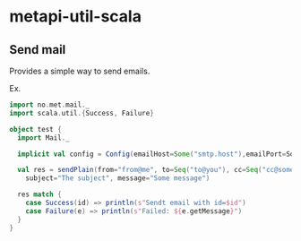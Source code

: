 # metapi-util-scala

## Send mail
Provides a simple way to send emails.

Ex.

```scala
import no.met.mail._
import scala.util.{Success, Failure}

object test {
  import Mail._

  implicit val config = Config(emailHost=Some("smtp.host"),emailPort=Some25))

  val res = sendPlain(from="from@me", to=Seq("to@you"), cc=Seq("cc@some"),
    subject="The subject", message="Some message")

  res match {
    case Success(id) => println(s"Sendt email with id=$id")
    case Failure(e) => println(s"Failed: ${e.getMessage}")
  }
}
```
